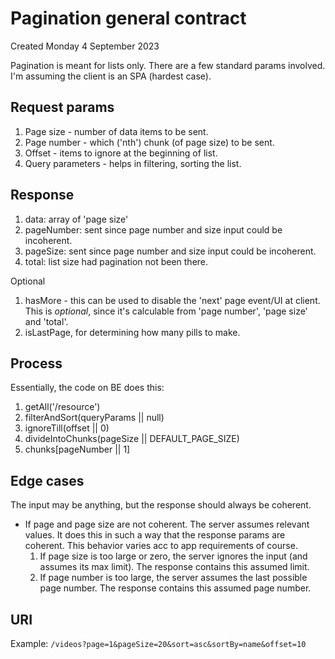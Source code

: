 # Pagination general contract
Created Monday 4 September 2023

Pagination is meant for lists only. 
There are a few standard params involved. 
I'm assuming the client is an SPA (hardest case).

## Request params
1. Page size - number of data items to be sent.
2. Page number - which ('nth') chunk (of page size) to be sent.
3. Offset - items to ignore at the beginning of list.
4. Query parameters - helps in filtering, sorting the list.

## Response
1. data: array of 'page size'
2. pageNumber: sent since page number and size input could be incoherent.
3. pageSize: sent since page number and size input could be incoherent.
4. total: list size had pagination not been there.
   
Optional
1. hasMore - this can be used to disable the 'next' page event/UI at client. This is *optional*, since it's calculable from 'page number', 'page size' and 'total'.
2. isLastPage, for determining how many pills to make.

## Process
Essentially, the code on BE does this:
1. getAll('/resource')
2. filterAndSort(queryParams || null)
3. ignoreTill(offset || 0)
4. divideIntoChunks(pageSize || DEFAULT_PAGE_SIZE)
5. chunks\[pageNumber || 1]

## Edge cases
The input may be anything, but the response should always be coherent.

- If page and page size are not coherent. The server assumes relevant values. It does this in such a way that the response params are coherent. This behavior varies acc to app requirements of course.
	1. If page size is too large or zero, the server ignores the input (and assumes its max limit). The response contains this assumed limit.
	2. If page number is too large, the server assumes the last possible page number. The response contains this assumed page number.

## URI
Example: `/videos?page=1&pageSize=20&sort=asc&sortBy=name&offset=10`